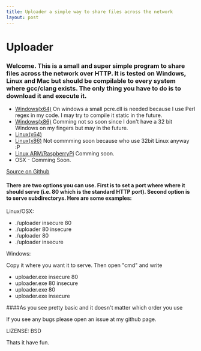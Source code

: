 ```yaml
---
title: Uploader a simple way to share files across the network
layout: post
---
```

# Uploader

###  Welcome. This is a small and super simple program to share files across the network over HTTP. It is tested on Windows, Linux and Mac but should be compilable to every system where gcc/clang exists. The only thing you have to do is to download it and execute it.


* [Windows(x64)](https://drive.google.com/file/d/0B_GPBNtpF5YgalZUMlF3bGIyelE/view?usp=sharing)
  On windows a small pcre.dll is needed because I use Perl regex in my code. I may try to compile it static in the future.
* [Windows(x86)]() Comming not so soon since I don't have a 32 bit Windows on my fingers but may in the future.
* [Linux(x64)](https://drive.google.com/file/d/0B_GPBNtpF5YgYWhSY0FPdUVaelU/view?usp=sharing)
* [Linux(x86)]() Not commming soon because who use 32bit Linux anyway :P
* [Linux ARM/RaspberryPi]() Comming soon.
* OSX - Comming Soon.


[Source on Github](https://github.com/TheAnonymous/Uploader/tree/master)

#### There are two options you can use. First is to set a port where where it should serve (i.e. 80 which is the standard HTTP port). Second option is to serve subdirectorys. Here are some examples:

Linux/OSX:
* ./uploader insecure 80
* ./uploader 80 insecure
* ./uploader 80
* ./uploader insecure

Windows:

Copy it where you want it to serve. Then open "cmd" and write
* uploader.exe insecure 80
* uploader.exe 80 insecure
* uploader.exe 80
* uploader.exe insecure

####As you see pretty basic and it doesn't matter which order you use

If you see any bugs please open an issue at my github page.

LIZENSE: BSD

Thats it have fun.
